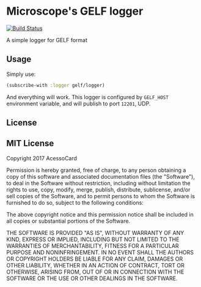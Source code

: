 # Microscope's GELF logger
[![Build Status](https://travis-ci.org/acessocard/microscope-gelf-logger.svg?branch=master)](https://travis-ci.org/acessocard/microscope-gelf-logger)

A simple logger for GELF format

## Usage

Simply use:

```clojure
(subscribe-with :logger gelf/logger)
```

And everything will work. This logger is configured by `GELF_HOST` environment variable,
and will publish to port `12201`, UDP.

## License

## MIT License

Copyright 2017 AcessoCard

Permission is hereby granted, free of charge, to any person obtaining a copy of this software and associated documentation files (the "Software"), to deal in the Software without restriction, including without limitation the rights to use, copy, modify, merge, publish, distribute, sublicense, and/or sell copies of the Software, and to permit persons to whom the Software is furnished to do so, subject to the following conditions:

The above copyright notice and this permission notice shall be included in all copies or substantial portions of the Software.

THE SOFTWARE IS PROVIDED "AS IS", WITHOUT WARRANTY OF ANY KIND, EXPRESS OR IMPLIED, INCLUDING BUT NOT LIMITED TO THE WARRANTIES OF MERCHANTABILITY, FITNESS FOR A PARTICULAR PURPOSE AND NONINFRINGEMENT. IN NO EVENT SHALL THE AUTHORS OR COPYRIGHT HOLDERS BE LIABLE FOR ANY CLAIM, DAMAGES OR OTHER LIABILITY, WHETHER IN AN ACTION OF CONTRACT, TORT OR OTHERWISE, ARISING FROM, OUT OF OR IN CONNECTION WITH THE SOFTWARE OR THE USE OR OTHER DEALINGS IN THE SOFTWARE.
